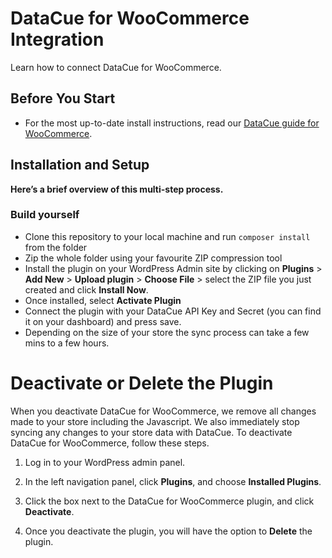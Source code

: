 # DataCue for WooCommerce Integration

Learn how to connect DataCue for WooCommerce.

## Before You Start

- For the most up-to-date install instructions, read our [DataCue guide for WooCommerce](https://help.datacue.co/woocommerce/installation.html). 

## Installation and Setup
**Here’s a brief overview of this multi-step process.**

### Build yourself

- Clone this repository to your local machine and run `composer install` from the folder
- Zip the whole folder using your favourite ZIP compression tool
- Install the plugin on your WordPress Admin site by clicking on **Plugins** > **Add New** > **Upload plugin** > **Choose File** > select the ZIP file you just created and click **Install Now**.
- Once installed, select **Activate Plugin**
- Connect the plugin with your DataCue API Key and Secret (you can find it on your dashboard) and press save.
- Depending on the size of your store the sync process can take a few mins to a few hours.

# Deactivate or Delete the Plugin
When you deactivate DataCue for WooCommerce, we remove all changes made to your store including the Javascript. We also immediately stop syncing any changes to your store data with DataCue.
To deactivate DataCue for WooCommerce, follow these steps.

1. Log in to your WordPress admin panel.

2. In the left navigation panel, click **Plugins**, and choose **Installed Plugins**.

3. Click the box next to the DataCue for WooCommerce plugin, and click **Deactivate**.

4. Once you deactivate the plugin, you will have the option to **Delete** the plugin.